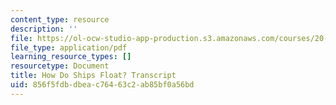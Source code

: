 ```yaml
---
content_type: resource
description: ''
file: https://ol-ocw-studio-app-production.s3.amazonaws.com/courses/20-219-becoming-the-next-bill-nye-writing-and-hosting-the-educational-show-january-iap-2015/856f5fdbdbeac76463c2ab85bf0a56bd_how_do_ships_float.pdf
file_type: application/pdf
learning_resource_types: []
resourcetype: Document
title: How Do Ships Float? Transcript
uid: 856f5fdb-dbea-c764-63c2-ab85bf0a56bd
---
```

